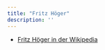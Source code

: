```yaml
---
title: "Fritz Höger"
description: ''
---
```


* [Fritz Höger in der Wikipedia](https://de.wikipedia.org/wiki/Fritz_H%C3%B6ger)
